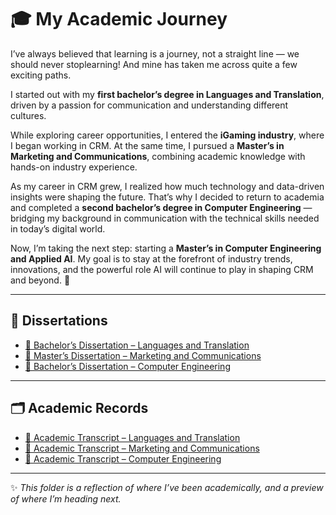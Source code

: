 # 🎓 My Academic Journey  

I’ve always believed that learning is a journey, not a straight line — we should never stoplearning! And mine has taken me across quite a few exciting paths.  

I started out with my **first bachelor’s degree in Languages and Translation**, driven by a passion for communication and understanding different cultures.  

While exploring career opportunities, I entered the **iGaming industry**, where I began working in CRM. At the same time, I pursued a **Master’s in Marketing and Communications**, combining academic knowledge with hands-on industry experience.  

As my career in CRM grew, I realized how much technology and data-driven insights were shaping the future. That’s why I decided to return to academia and completed a **second bachelor’s degree in Computer Engineering** — bridging my background in communication with the technical skills needed in today’s digital world.  

Now, I’m taking the next step: starting a **Master’s in Computer Engineering and Applied AI**. My goal is to stay at the forefront of industry trends, innovations, and the powerful role AI will continue to play in shaping CRM and beyond. 🚀  

---

## 📑 Dissertations  
- [📘 Bachelor’s Dissertation – Languages and Translation](./Bachelor_Languages_Dissertation.pdf)  
- [📗 Master’s Dissertation – Marketing and Communications](./Master_Marketing_Dissertation.pdf)  
- [📕 Bachelor’s Dissertation – Computer Engineering](./Bachelor_Computer_Engineering_Dissertation.pdf)  

---

## 🗂️ Academic Records  
- [📄 Academic Transcript – Languages and Translation](./Transcript_Languages.pdf)  
- [📄 Academic Transcript – Marketing and Communications](./Transcript_Marketing.pdf)  
- [📄 Academic Transcript – Computer Engineering](./Transcript_Computer_Engineering.pdf)  

---

✨ *This folder is a reflection of where I’ve been academically, and a preview of where I’m heading next.*
